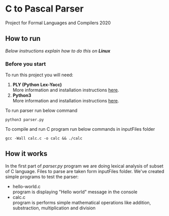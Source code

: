 # C to Pascal Parser
Project for Formal Languages and Compilers 2020

## How to run
*Below instructions explain how to do this on **Linux***
### Before you start
To run this project you will need:
1. **PLY (Python Lex-Yacc)**<br>
More information and installation instructions [here](http://www.dabeaz.com/ply/index.html).
2. **Python3**<br>
More information and installation instructions [here](https://www.python.org/downloads/).

To run parser run below command
```shell
python3 parser.py
```
To compile and run C program run below commands in inputFiles folder
```shell
gcc -Wall calc.c -o calc && ./calc
```
## How it works
In the first part of *parser.py* program we are doing lexical analysis of subset of C language. Files to parse are taken form inputFiles folder. We've created simple programs to test the parser:
- hello-world.c<br>
program is displaying "Hello world" message in the console
- calc.c<br>
program is performs simple mathematical operations like addition, substraction, multiplication and division
